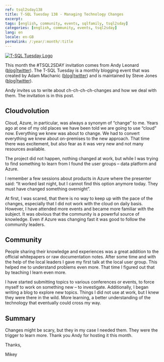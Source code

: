 ```yaml
---
ref: tsql2sday138
title: T-SQL Tuesday 138 - Managing Technology Changes
excerpt: 
tags: [english, community, events, sqlfamily, tsql2sday]
categories: [english, community, events, tsql2sday]
lang: en
locale: en-GB
permalink: /:year/:month/:title
---
```


[![T-SQL Tuesday Logo](t-sql-tuesday-logo.jpg)](https://andyleonard.blog/2021/05/t-sql-tuesday-138-managing-technology-changes/ "T-SQL Tuesday invitation")

This month the #TSQL2SDAY invitation comes from Andy Leonard ([blog](http://andyleonard.blog/)|[twitter](https://twitter.com/AndyLeonard)). The T-SQL Tuesday is a monthly blogging event that was created by Adam Machanic ([blog](http://dataeducation.com/)|[twitter](https://twitter.com/AdamMachanic)) and is maintained by Steve Jones ([blog](https://voiceofthedba.wordpress.com/)|[twitter](https://twitter.com/way0utwest)).

Andy invites us to write about ch-ch-ch-ch-changes and how we deal with them. The invitation is in this post.

## Cloudvolution
Cloud, Azure, in particular, was always a synonym of “change” to me. Years ago at one of my old places we have been told we are going to use “cloud” now. Everything we knew was about to change. We had to convert everything we knew about on-premises to the new approach. That time there was excitement, but also fear as it was very new and not many resources available.

The project did not happen, nothing changed at work, but while I was trying to find something to learn from I found the user groups – data platform and Azure.

I remember a few sessions about products in Azure where the presenter said: “It worked last night, but I cannot find this option anymore today. They must have changed something overnight”.

At first, I was scared, that there is no way to keep up with the pace of the changes, especially that I did not work with the cloud on daily basis. However, I have attended more events and became more familiar with the subject. It was obvious that the community is a powerful source of knowledge. Even if Azure was changing fast it was good to follow the community leaders.

## Community
People sharing their knowledge and experiences was a great addition to the official whitepapers or raw documentation notes. After some time and with the help of the local leaders I gave my first talk at the local user group. This helped me to understand problems even more. That time I figured out that by teaching I learn even more.

I have started submitting topics to various conferences or events, to force myself to work on something new – to investigate. Additionally, I began writing a blog to explore new topics. Things I did not use at work, but I knew they were there in the wild. More learning, a better understanding of the technology that eventually could cross my way.

## Summary
Changes might be scary, but they in my case I needed them. They were the trigger to learn more. Thank you Andy for hosting it this month.

Thanks,

Mikey